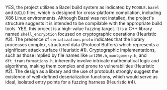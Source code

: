 YES, the project utilizes a Bazel build system as indicated by `MODULE.bazel` and `BUILD` files, which is designed for cross-platform compilation, including X86 Linux environments. Although Bazel was not installed, the project's structure suggests it is intended to be compilable with the appropriate build tools.
YES, this project is a high-value fuzzing target. It is a C++ library named `shell_encryption` focused on cryptographic operations (Heuristic #3). The presence of `serialization.proto` indicates that the library processes complex, structured data (Protocol Buffers) which represents a significant attack surface (Heuristic #1). Cryptographic implementations, such as those implied by file names like `int256.h`, `montgomery.h`, and `dft_transformations.h`, inherently involve intricate mathematical logic and algorithms, making them complex and prone to vulnerabilities (Heuristic #2). The design as a library and the use of protobufs strongly suggest the existence of well-defined deserialization functions, which would serve as ideal, isolated entry points for a fuzzing harness (Heuristic #4).
